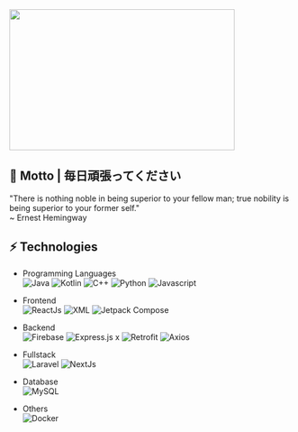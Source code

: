 <img src="https://i.giphy.com/media/v1.Y2lkPTc5MGI3NjExZWF3d2Y5NGIzNmNocGcydmcwMHFheXBwZ2Z4YW1ybGIwazJuZjljNyZlcD12MV9pbnRlcm5hbF9naWZfYnlfaWQmY3Q9Zw/gYhXxqjugpuKI/giphy.gif" width="400" height="250">

## 💬 Motto | 毎日頑張ってください
"There is nothing noble in being superior to your fellow man; true nobility is being superior to your former self."  
~ Ernest Hemingway

## ⚡ Technologies
- Programming Languages     
![Java](https://img.shields.io/badge/Java-red?style=flat-square&logo=java) 
![Kotlin]( https://img.shields.io/badge/Kotlin-black?style=flat-square&logo=kotlin) 
![C++](https://img.shields.io/badge/-C++-00599C?style=flat-square&logo=c)
![Python](https://img.shields.io/badge/Python-3776AB?style=flat-square)
![Javascript](https://img.shields.io/badge/javascript-blue?logo=javascript)

- Frontend  
![ReactJs](https://img.shields.io/badge/ReactJs-blue?style=for-square&logo=react&logoColor=white)
![XML](https://img.shields.io/badge/XML-orange?style=for-square&logo=android&logoColor=white)
![Jetpack Compose](https://img.shields.io/badge/Jetpack%20Compose-green?style=for-square&logo=android&logoColor=white)

- Backend  
![Firebase](https://img.shields.io/badge/Firebase-orange?style=flat-square&logo=firebase&logoColor=white)
![Express.js](https://img.shields.io/badge/ExpressJs-green?style=flat-square&logo=expressjs&logoColor=green)
 x 
![Retrofit](https://img.shields.io/badge/retrofit-orange?style=flat-square&logo=retrofit&logoColor=orange)
![Axios](https://img.shields.io/badge/axios-red?style=flat-square&logo=axios&logoColor=white)

- Fullstack  
![Laravel](https://img.shields.io/badge/laravel-%23FF2D20.svg?style=for-square&logo=laravel&logoColor=white)
![NextJs](https://img.shields.io/badge/NextJs-black?style=for-square&logo=nextdotjs&logoColor=white)

- Database  
![MySQL](https://img.shields.io/badge/-MySQL-blue?style=flat-square&logo=mysql&logoColor=white)

- Others  
![Docker](https://img.shields.io/badge/Docker-blue?style=for-square&logo=docker&logoColor=white)



<!--

- API Development & Testing  
![Postman](https://img.shields.io/badge/Postman-orange?style=flat-square&logo=postman&logoColor=white)
![HTTPie](https://img.shields.io/badge/HTTPie-8A2BE2)

- IDE  
![VS Code](https://img.shields.io/badge/-VS%20Code-007ACC?style=flat-square&logo=visual-studio-code)
![Android Studio](https://img.shields.io/badge/-Android%20Studio-3DDC84?style=flat-square&logo=android-studio&logoColor=white)

- Version Control & Collaboration Tools  
![Git](https://img.shields.io/badge/-Git-red?style=flat-square&logo=git&logoColor=white)
![GitHub](https://img.shields.io/badge/-GitHub-181717?style=flat-square&logo=github) -->
